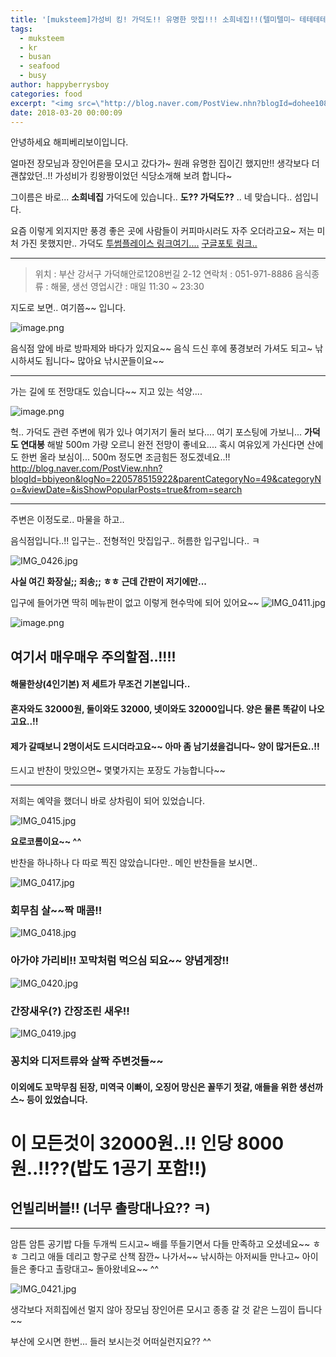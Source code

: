 ```yaml
---
title: '[muksteem]가성비 킹! 가덕도!! 유명한 맛집!!! 소희네집!!(텔미텔미~ 테테테테테테 텔미~)'
tags:
  - muksteem
  - kr
  - busan
  - seafood
  - busy
author: happyberrysboy
categories: food
excerpt: "<img src=\"http://blog.naver.com/PostView.nhn?blogId=dohee1088&logNo=221216197122&categoryNo=7&parentCategoryNo=0&viewDate=&currentPage=1&postListTopCurrentPage=1&from=postView\" />\r\n안녕하세요 해피베리보이입니다.  얼마전 장모님과 장인어른을 모시고 갔다가~  원래 유명한 집이긴 했지만!! 생각보다 더 괜찮았던..!! 가성비가 킹왕짱이었던 식당소개해 보려 합니다~  그이름은 바로... **소희네집** 가덕도에 있습니다..  **도?? 가덕도??** .. 네 맞습니다.. 섬입니다.  요즘 이렇게 외지지만 풍경 좋은 곳에 사람들이 커피마시러....."
date: 2018-03-20 00:00:09
---
```


안녕하세요 해피베리보이입니다.

얼마전 장모님과 장인어른을 모시고 갔다가~ 
원래 유명한 집이긴 했지만!! 생각보다 더 괜찮았던..!! 가성비가 킹왕짱이었던 식당소개해 보려 합니다~

그이름은 바로... **소희네집** 가덕도에 있습니다.. 
**도?? 가덕도??** .. 네 맞습니다.. 섬입니다.

요즘 이렇게 외지지만 풍경 좋은 곳에 사람들이 커피마시러도 자주 오더라고요~ 저는 미처 가진 못했지만..
가덕도 [투썸플레이스 링크여기....](http://blog.naver.com/PostView.nhn?blogId=dohee1088&logNo=221216197122&categoryNo=7&parentCategoryNo=0&viewDate=&currentPage=1&postListTopCurrentPage=1&from=postView)
[구글포토 링크..](https://www.google.co.kr/search?q=％EA％B0％80％EB％8D％95％EB％8F％84+％ED％88％AC％EC％8D％B8&newwindow=1&tbm=isch&tbo=u&source=univ&sa=X&ved=0ahUKEwjtiJGmzvjZAhXFvLwKHV0VAr4QsAQIcQ&biw=1440&bih=780) 


___

>위치 : 부산 강서구 가덕해안로1208번길 2-12
연락처 : 051-971-8886
음식종류 : 해물, 생선
영업시간 : 매일 11:30 ~ 23:30

지도로 보면.. 여기쯤~~ 입니다.

![image.png](https://res.cloudinary.com/hpiynhbhq/image/upload/v1521469794/zhzedwgxdfotno6aeltp.png)

음식점 앞에 바로 방파제와 바다가 있지요~~ 음식 드신 후에 풍경보러 가셔도 되고~
낚시하셔도 됩니다~ 많아요 낚시꾼들이요~~

___

가는 길에 또 전망대도 있습니다~~ 지고 있는 석양....

![image.png](https://res.cloudinary.com/hpiynhbhq/image/upload/v1521469973/t8n8pwhf00hfurj0g9qd.png)
 

헉.. 가덕도 관련 주변에 뭐가 있나 여기저기 둘러 보다.... 여기 포스팅에 가보니...
**가덕도 연대봉** 해발 500m 가량 오르니 완전 전망이 좋네요....
혹시 여유있게 가신다면 산에도 한번 올라 보심이... 500m 정도면 조금힘든 정도겠네요..!!
http://blog.naver.com/PostView.nhn?blogId=bbiyeon&logNo=220578515922&parentCategoryNo=49&categoryNo=&viewDate=&isShowPopularPosts=true&from=search

___

주변은 이정도로.. 마물을 하고..

음식점입니다..!!
입구는.. 전형적인 맛집입구.. 허름한 입구입니다.. ㅋ

![IMG_0426.jpg](https://res.cloudinary.com/hpiynhbhq/image/upload/v1521470727/qfbvdauc2g2erektokxl.jpg)

**사실 여긴 화장실;; 죄송;; ㅎㅎ 근데 간판이 저기에만...**


입구에 들어가면 딱히 메뉴판이 없고 이렇게 현수막에 되어 있어요~~
![IMG_0411.jpg](https://res.cloudinary.com/hpiynhbhq/image/upload/v1521470771/ktz6ianxa6zyqoww1ad4.jpg)

![image.png](https://res.cloudinary.com/hpiynhbhq/image/upload/v1521470926/ois5a4hk5nfvwyl8tcjg.png)


## 여기서 매우매우 주의할점..!!!!
#### 해물한상(4인기본) 저 세트가 무조건 기본입니다..
#### 혼자와도 32000원, 둘이와도 32000, 넷이와도 32000입니다. 양은 물론 똑같이 나오고요..!!
#### 제가 갈때보니 2명이서도 드시더라고요~~ 아마 좀 남기셨을겁니다~ 양이 많거든요..!!

드시고 반찬이 맛있으면~ 몇몇가지는 포장도 가능합니다~~

___

저희는 예약을 했더니 바로 상차림이 되어 있었습니다.

![IMG_0415.jpg](https://res.cloudinary.com/hpiynhbhq/image/upload/v1521471031/uiq5aiiut2uppm62ejul.jpg)

**요로코롬이요~~ ^^**

반찬을 하나하나 다 따로 찍진 않았습니다만.. 메인 반찬들을 보시면..

![IMG_0417.jpg](https://res.cloudinary.com/hpiynhbhq/image/upload/v1521471084/k20wrgbemq6b8dzlwbo5.jpg)
<strong><h3> 회무침 살~~짝 매콤!!</h3></strong>

![IMG_0418.jpg](https://res.cloudinary.com/hpiynhbhq/image/upload/v1521471155/sx4nd8g52irsitsl5mvu.jpg)
<strong><h3> 아가야 가리비!! 꼬막처럼 먹으심 되요~~ 양념게장!! </h3></strong>

![IMG_0420.jpg](https://res.cloudinary.com/hpiynhbhq/image/upload/v1521471231/emmjyqzy7b3xfbxtqwgj.jpg)
<strong><h3>간장새우(?) 간장조린 새우!!</h3></strong>

![IMG_0419.jpg](https://res.cloudinary.com/hpiynhbhq/image/upload/v1521471183/h7mif4ziutxkdagylsgy.jpg)
<strong><h3>꽁치와 디저트류와 살짝 주변것들~~ </h3></strong>

#### 이외에도 꼬막무침 된장, 미역국 이빠이, 오징어 망신은 꼴뚜기 젓갈, 애들을 위한 생선까스~ 등이 있었습니다.

# 이 모든것이 32000원..!! 인당 8000원..!!??(밥도 1공기 포함!!)
## 언빌리버블!! (너무 촐랑대나요?? ㅋ)

___

암튼 암튼 공기밥 다들 두개씩 드시고~ 배를 뚜들기면서 다들 만족하고 오셨네요~~ ㅎㅎ
그리고 애들 데리고 항구로 산책 잠깐~ 나가서~~ 낚시하는 아저씨들 만나고~
아이들은 좋다고 촐랑대고~ 돌아왔네요~~ ^^

![IMG_0421.jpg](https://res.cloudinary.com/hpiynhbhq/image/upload/v1521471565/ducoqsilswliocxohzvv.jpg)


생각보다 저희집에선 멀지 않아 장모님 장인어른 모시고 종종 갈 것 같은 느낌이 듭니다~~

부산에 오시면 한번... 들러 보시는것 어떠실런지요?? ^^
